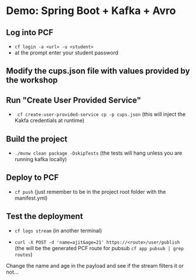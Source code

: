 # Demo: Spring Boot + Kafka + Avro

## Log into PCF

- `cf login -a <url> -u <student>`
- at the prompt enter your student password

## Modify the cups.json file with values provided by the workshop

## Run "Create User Provided Service"

- ` cf create-user-provided-service cp -p cups.json`
(this will inject the Kakfa credentials at runtime)

## Build the project

- `./mvnw clean package -DskipTests`
(the tests will hang unless you are running kafka locally)

## Deploy to PCF

- `cf push`
(just remember to be in the project root folder with the manifest.yml)

## Test the deployment

- `cf logs stream`
(in another terminal)

- `curl -X POST -d 'name=ajit&age=21' https://<route>/user/publish`
(the <route> will be the generated PCF route for pubsub `cf app pubsub | grep routes`)

Change the name and age in the payload and see if the stream filters it or not...
